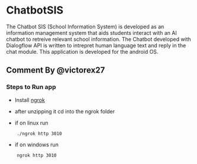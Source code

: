 # ChatbotSIS
The Chatbot SIS (School Information System) is developed as an information management system that aids students interact with an AI chatbot to retreive relevant school information. The Chatbot developed with Dialogflow API is written to intrepret human language text and reply in the chat module. This application is developed for the android OS.

## Comment By @victorex27


### Steps to Run app 
- Install [ngrok ](https://ngrok.com/)

- after unzipping it cd into the ngrok folder
- if on linux run
```
    ./ngrok http 3010
```

- if on windows run 
```
    ngrok http 3010

```
